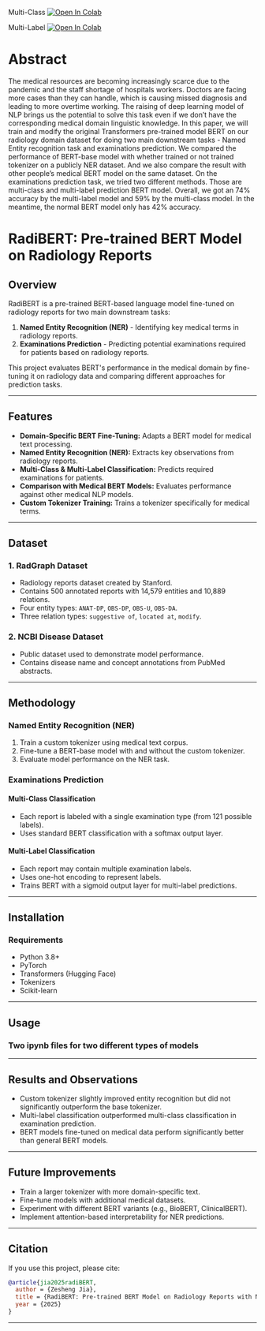 Multi-Class [![Open In Colab](https://colab.research.google.com/assets/colab-badge.svg)](https://colab.research.google.com/github/EasonJia9598/BERT_Radiology_Analysis/blob/main/multi_class_BERT%20(2).ipynb)

Multi-Label [![Open In Colab](https://colab.research.google.com/assets/colab-badge.svg)](https://colab.research.google.com/github/EasonJia9598/BERT_Radiology_Analysis/blob/main/multi_label%20(2).ipynb)


# Abstract

The medical resources are becoming increasingly
scarce due to the pandemic and
the staff shortage of hospitals workers. Doctors
are facing more cases than they can
handle, which is causing missed diagnosis
and leading to more overtime working.
The raising of deep learning model of
NLP brings us the potential to solve this
task even if we don’t have the corresponding
medical domain linguistic knowledge.
In this paper, we will train and modify
the original Transformers pre-trained model
BERT on our radiology domain dataset for
doing two main downstream tasks - Named
Entity recognition task and examinations
prediction. We compared the performance
of BERT-base model with whether trained
or not trained tokenizer on a publicly NER
dataset. And we also compare the result
with other people’s medical BERT model
on the same dataset. On the examinations
prediction task, we tried two different methods.
Those are multi-class and multi-label
prediction BERT model. Overall, we got an
74% accuracy by the multi-label model and
59% by the multi-class model. In the meantime,
the normal BERT model only has 42%
accuracy.

# RadiBERT: Pre-trained BERT Model on Radiology Reports

## Overview
RadiBERT is a pre-trained BERT-based language model fine-tuned on radiology reports for two main downstream tasks:

1. **Named Entity Recognition (NER)** - Identifying key medical terms in radiology reports.
2. **Examinations Prediction** - Predicting potential examinations required for patients based on radiology reports.

This project evaluates BERT's performance in the medical domain by fine-tuning it on radiology data and comparing different approaches for prediction tasks.

---

## Features
- **Domain-Specific BERT Fine-Tuning:** Adapts a BERT model for medical text processing.
- **Named Entity Recognition (NER):** Extracts key observations from radiology reports.
- **Multi-Class & Multi-Label Classification:** Predicts required examinations for patients.
- **Comparison with Medical BERT Models:** Evaluates performance against other medical NLP models.
- **Custom Tokenizer Training:** Trains a tokenizer specifically for medical terms.

---

## Dataset
### 1. **RadGraph Dataset**
- Radiology reports dataset created by Stanford.
- Contains 500 annotated reports with 14,579 entities and 10,889 relations.
- Four entity types: `ANAT-DP`, `OBS-DP`, `OBS-U`, `OBS-DA`.
- Three relation types: `suggestive of`, `located at`, `modify`.

### 2. **NCBI Disease Dataset**
- Public dataset used to demonstrate model performance.
- Contains disease name and concept annotations from PubMed abstracts.

---

## Methodology
### Named Entity Recognition (NER)
1. Train a custom tokenizer using medical text corpus.
2. Fine-tune a BERT-base model with and without the custom tokenizer.
3. Evaluate model performance on the NER task.

### Examinations Prediction
#### **Multi-Class Classification**
- Each report is labeled with a single examination type (from 121 possible labels).
- Uses standard BERT classification with a softmax output layer.

#### **Multi-Label Classification**
- Each report may contain multiple examination labels.
- Uses one-hot encoding to represent labels.
- Trains BERT with a sigmoid output layer for multi-label predictions.

---

## Installation
### Requirements
- Python 3.8+
- PyTorch
- Transformers (Hugging Face)
- Tokenizers
- Scikit-learn

---

## Usage
### Two ipynb files for two different types of models


---

## Results and Observations
- Custom tokenizer slightly improved entity recognition but did not significantly outperform the base tokenizer.
- Multi-label classification outperformed multi-class classification in examination prediction.
- BERT models fine-tuned on medical data perform significantly better than general BERT models.

---

## Future Improvements
- Train a larger tokenizer with more domain-specific text.
- Fine-tune models with additional medical datasets.
- Experiment with different BERT variants (e.g., BioBERT, ClinicalBERT).
- Implement attention-based interpretability for NER predictions.

---

## Citation
If you use this project, please cite:
```bibtex
@article{jia2025radiBERT,
  author = {Zesheng Jia},
  title = {RadiBERT: Pre-trained BERT Model on Radiology Reports with Named Entity Recognition and Examination Prediction},
  year = {2025}
}
```

---


